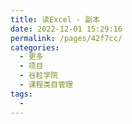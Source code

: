 ```yaml
---
title: 读Excel - 副本
date: 2022-12-01 15:29:16
permalink: /pages/42f7cc/
categories:
  - 更多
  - 项目
  - 谷粒学院
  - 课程类目管理
tags:
  - 
---
```

